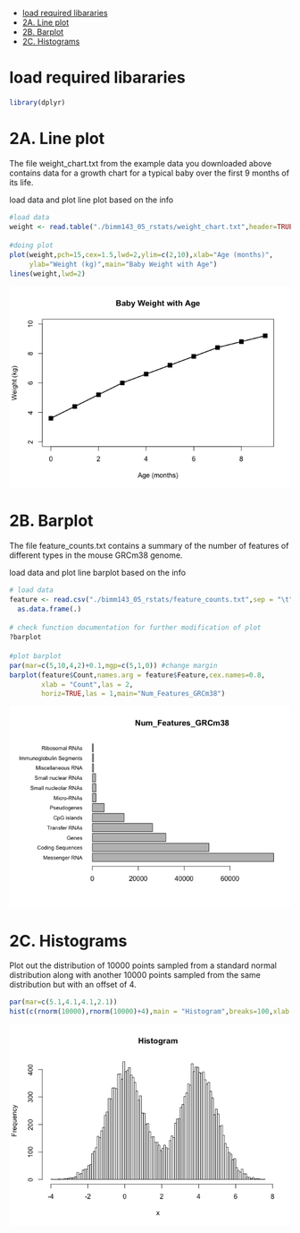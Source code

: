-   [load required libararies](#load-required-libararies)
-   [2A. Line plot](#a.-line-plot)
-   [2B. Barplot](#b.-barplot)
-   [2C. Histograms](#c.-histograms)

load required libararies
========================

``` r
library(dplyr)
```

2A. Line plot
=============

The file weight\_chart.txt from the example data you downloaded above
contains data for a growth chart for a typical baby over the first 9
months of its life.

load data and plot line plot based on the info

``` r
#load data
weight <- read.table("./bimm143_05_rstats/weight_chart.txt",header=TRUE)

#doing plot 
plot(weight,pch=15,cex=1.5,lwd=2,ylim=c(2,10),xlab="Age (months)",
     ylab="Weight (kg)",main="Baby Weight with Age")
lines(weight,lwd=2)
```

![](README_files/figure-markdown_github/unnamed-chunk-2-1.png)

2B. Barplot
===========

The file feature\_counts.txt contains a summary of the number of
features of different types in the mouse GRCm38 genome.

load data and plot line barplot based on the info

``` r
# load data
feature <- read.csv("./bimm143_05_rstats/feature_counts.txt",sep = "\t") %>% 
  as.data.frame(.)

# check function documentation for further modification of plot
?barplot

#plot barplot
par(mar=c(5,10,4,2)+0.1,mgp=c(5,1,0)) #change margin
barplot(feature$Count,names.arg = feature$Feature,cex.names=0.8,
        xlab = "Count",las = 2,
        horiz=TRUE,las = 1,main="Num_Features_GRCm38")
```

![](README_files/figure-markdown_github/unnamed-chunk-3-1.png)

2C. Histograms
==============

Plot out the distribution of 10000 points sampled from a standard normal
distribution along with another 10000 points sampled from the same
distribution but with an offset of 4.

``` r
par(mar=c(5.1,4.1,4.1,2.1))
hist(c(rnorm(10000),rnorm(10000)+4),main = "Histogram",breaks=100,xlab = "x")
```

![](README_files/figure-markdown_github/unnamed-chunk-4-1.png)
